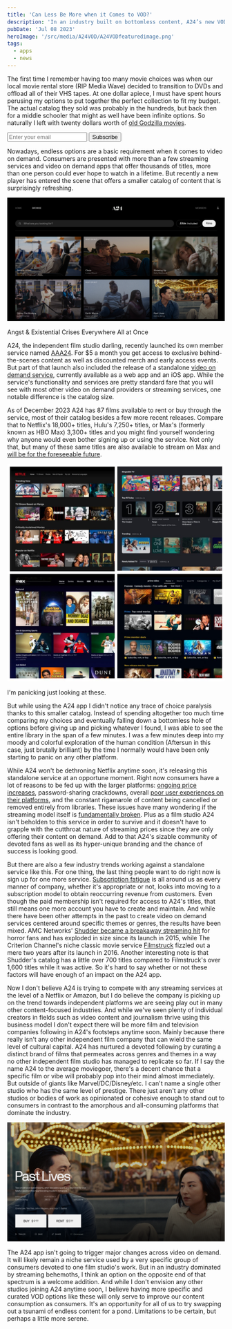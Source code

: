 ```yaml
---
title: 'Can Less Be More when it Comes to VOD?'
description: 'In an industry built on bottomless content, A24’s new VOD service provides stark contrast'
pubDate: 'Jul 08 2023'
heroImage: '/src/media/A24VOD/A24VODfeaturedimage.png'
tags:
  - apps
  - news
---
```


The first time I remember having too many movie choices was when our local movie rental store (RIP Media Wave) decided to transition to DVDs and offload all of their VHS tapes. At one dollar apiece, I must have spent hours perusing my options to put together the perfect collection to fit my budget. The actual catalog they sold was probably in the hundreds, but back then for a middle schooler that might as well have been infinite options. So naturally I left with twenty dollars worth of [old Godzilla movies](https://www.youtube.com/watch?v=1K4EDfUjpIE).


<div class="buttondown-subscribe-box">
      <div class="subscribe-box-content">
        <form class="subscribe-form"
            action="https://buttondown.com/api/emails/embed-subscribe/techandconsequence"
            method="post"
            target="popupwindow"
            onSubmit="window.open('https://buttondown.com/techandconsequence', 'popupwindow')"
            class="embeddable-buttondown-form"
            >
            <input class="subscribe-email-input" type="email" name="email" id="bd-email" placeholder="Enter your email" />
            <input class="subscribe-submit-button" type="submit" value="Subscribe" />
        </form>
    </div>
  </div>

Nowadays, endless options are a basic requirement when it comes to video on demand. Consumers are presented with more than a few streaming services and video on demand apps that offer thousands of titles, more than one person could ever hope to watch in a lifetime. But recently a new player has entered the scene that offers a smaller catalog of content that is surprisingly refreshing.

<div><img src="/src/media/A24VOD//Pasted image 20240929191010.png"></div>

Angst & Existential Crises Everywhere All at Once

A24, the independent film studio darling, recently launched its own member service named [AAA24](https://aaa24.a24films.com/). For $5 a month you get access to exclusive behind-the-scenes content as well as discounted merch and early access events. But part of that launch also included the release of a standalone [video on demand service](https://app.a24films.com/tabs/home), currently available as a web app and an iOS app. While the service's functionality and services are pretty standard fare that you will see with most other video on demand providers or streaming services, one notable difference is the catalog size.

As of December 2023 A24 has 87 films available to rent or buy through the service, most of their catalog besides a few more recent releases. Compare that to Netflix's 18,000+ titles, Hulu's 7,250+ titles, or Max's (formerly known as HBO Max) 3,300+ titles and you might find yourself wondering why anyone would even bother signing up or using the service. Not only that, but many of these same titles are also available to stream on Max and [will be for the foreseeable future](https://www.hollywoodreporter.com/movies/movie-news/hbo-max-a24-deal-1235712928/).

<div><img src="/src/media/A24VOD/Pasted image 20240929191100.png"></div>

I'm panicking just looking at these.

But while using the A24 app I didn't notice any trace of choice paralysis thanks to this smaller catalog. Instead of spending altogether too much time comparing my choices and eventually falling down a bottomless hole of options before giving up and picking whatever I found, I was able to see the entire library in the span of a few minutes. I was a few minutes deep into my moody and colorful exploration of the human condition (Aftersun in this case, just brutally brilliant) by the time I normally would have been only starting to panic on any other platform.

While A24 won't be dethroning Netflix anytime soon, it's releasing this standalone service at an opportune moment. Right now consumers have a lot of reasons to be fed up with the larger platforms: [ongoing price increases](https://www.theverge.com/23901586/streaming-service-prices-netflix-disney-hulu-peacock-max), password-sharing crackdowns, overall [poor user experiences on their platforms](https://www.theverge.com/23274393/amazon-prime-video-netflix-hbo-apps-look-the-same), and the constant rigamarole of content being cancelled or removed entirely from libraries. These issues have many wondering if the streaming model itself is [fundamentally broken](https://www.theguardian.com/tv-and-radio/2023/jul/01/is-streaming-broken). Plus as a film studio A24 isn't beholden to this service in order to survive and it doesn't have to grapple with the cutthroat nature of streaming prices since they are only offering their content on demand. Add to that A24's sizable community of devoted fans as well as its hyper-unique branding and the chance of success is looking good.

But there are also a few industry trends working against a standalone service like this. For one thing, the last thing people want to do right now is sign up for one more service. [Subscription fatigue](https://hbswk.hbs.edu/item/with-subscription-fatigue-setting-in-companies-need-to-think-hard-about-fees) is all around us as every manner of company, whether it's appropriate or not, looks into moving to a subscription model to obtain reoccurring revenue from customers. Even though the paid membership isn't required for access to A24's titles, that still means one more account you have to create and maintain. And while there have been other attempts in the past to create video on demand services centered around specific themes or genres, the results have been mixed. AMC Networks' [Shudder became a breakaway streaming hit](https://deadline.com/2023/10/amc-shudder-horror-streaming-service-success-2-1235589014/) for horror fans and has exploded in size since its launch in 2015, while The Criterion Channel's niche classic movie service [Filmstruck](https://variety.com/2018/digital/news/filmstruck-shutdown-warnermedia-turner-1202998364/) fizzled out a mere two years after its launch in 2016. Another interesting note is that Shudder's catalog has a little over 700 titles compared to Filmstruck's over 1,600 titles while it was active. So it's hard to say whether or not these factors will have enough of an impact on the A24 app.

Now I don't believe A24 is trying to compete with any streaming services at the level of a Netflix or Amazon, but I do believe the company is picking up on the trend towards independent platforms we are seeing play out in many other content-focused industries. And while we've seen plenty of individual creators in fields such as video content and journalism thrive using this business model I don't expect there will be more film and television companies following in A24's footsteps anytime soon. Mainly because there really isn't any other independent film company that can wield the same level of cultural capital. A24 has nurtured a devoted following by curating a distinct brand of films that permeates across genres and themes in a way no other independent film studio has managed to replicate so far. If I say the name A24 to the average moviegoer, there's a decent chance that a specific film or vibe will probably pop into their mind almost immediately. But outside of giants like Marvel/DC/Disney/etc. I can't name a single other studio who has the same level of prestige. There just aren't any other studios or bodies of work as opinionated or cohesive enough to stand out to consumers in contrast to the amorphous and all-consuming platforms that dominate the industry.

<div><img src="/src/media/A24VOD/Pasted image 20240929191114.png"></div>

The A24 app isn't going to trigger major changes across video on demand. It will likely remain a niche service used by a very specific group of consumers devoted to one film studio's work. But in an industry dominated by streaming behemoths, I think an option on the opposite end of that spectrum is a welcome addition. And while I don't envision any other studios joining A24 anytime soon, I believe having more specific and curated VOD options like these will only serve to improve our content consumption as consumers. It's an opportunity for all of us to try swapping out a tsunami of endless content for a pond. Limitations to be certain, but perhaps a little more serene.
